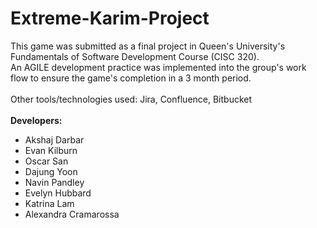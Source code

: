 # Extreme-Karim-Project
This game was submitted as a final project in Queen's University's Fundamentals of Software Development Course (CISC 320). <br />
An AGILE development practice was implemented into the group's work flow to ensure the game's completion in a 3 month period. <br />
<br />
Other tools/technologies used: Jira, Confluence, Bitbucket<br />
<br />
<strong> Developers: </strong><br />
- Akshaj Darbar <br />
- Evan Kilburn <br />
- Oscar San <br />
- Dajung Yoon <br />
- Navin Pandley <br />
- Evelyn Hubbard <br />
- Katrina Lam <br />
- Alexandra Cramarossa <br />

